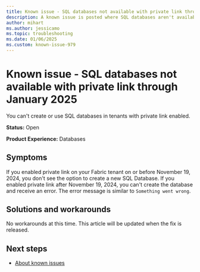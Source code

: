 ```yaml
---
title: Known issue - SQL databases not available with private link through January 2025
description: A known issue is posted where SQL databases aren't available in tenants with private link enabled through January 2025.
author: mihart
ms.author: jessicamo
ms.topic: troubleshooting  
ms.date: 01/06/2025
ms.custom: known-issue-979
---
```


# Known issue - SQL databases not available with private link through January 2025

You can't create or use SQL databases in tenants with private link enabled.

**Status:** Open

**Product Experience:** Databases

## Symptoms

If you enabled private link on your Fabric tenant on or before November 19, 2024, you don't see the option to create a new SQL Database. If you enabled private link after November 19, 2024, you can't create the database and receive an error. The error message is similar to `Something went wrong`.

## Solutions and workarounds

No workarounds at this time. This article will be updated when the fix is released.

## Next steps

- [About known issues](https://support.fabric.microsoft.com/known-issues)
